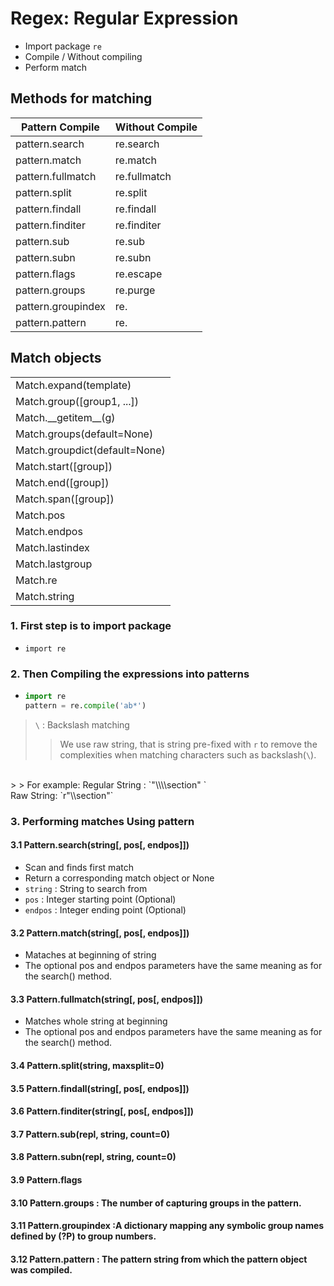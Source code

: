# Regex: Regular Expression
+ Import package `re`
+ Compile / Without compiling
+ Perform match


## Methods for matching
|Pattern Compile| Without Compile|
|-|-|
|pattern.search|re.search|
|pattern.match|re.match|
|pattern.fullmatch|re.fullmatch|
|pattern.split|re.split|
|pattern.findall|re.findall|
|pattern.finditer|re.finditer|
|pattern.sub|re.sub|
|pattern.subn|re.subn|
|pattern.flags|re.escape|
|pattern.groups|re.purge|
|pattern.groupindex|re.|
|pattern.pattern|re.|

## Match objects
||
|-|
|Match.expand(template)|
|Match.group([group1, ...])|
|Match.\_\_getitem\_\_(g)|
|Match.groups(default=None)|
|Match.groupdict(default=None)|
|Match.start([group])|
|Match.end([group])|
|Match.span([group])|
|Match.pos|
|Match.endpos|
|Match.lastindex|
|Match.lastgroup|
|Match.re|
|Match.string|

### 1. First step is to import package
+ `import re`

### 2. Then Compiling the expressions into patterns
+ ```python 
  import re
  pattern = re.compile('ab*')
  ```
> `\` : Backslash matching
> > We use raw string, that is string pre-fixed with `r` to remove the complexities when matching characters such as backslash(`\`).
<br/>
> > For example:  
Regular String : `"\\\\section" `
<br>
Raw String: `r"\\section"`


### 3. Performing matches Using pattern

#### 3.1 Pattern.search(string[, pos[, endpos]])

+ Scan and finds first match
+ Return a corresponding match object or  None
+ `string` : String to search from
+ `pos` : Integer starting point (Optional)
+ `endpos` : Integer ending point (Optional)


#### 3.2 Pattern.match(string[, pos[, endpos]])
+ Mataches at beginning of string
+ The optional pos and endpos parameters have the same meaning as for the search() method.


#### 3.3 Pattern.fullmatch(string[, pos[, endpos]])

+ Matches whole string at beginning
+ The optional pos and endpos parameters have the same meaning as for the search() method.


#### 3.4 Pattern.split(string, maxsplit=0)
#### 3.5 Pattern.findall(string[, pos[, endpos]])
#### 3.6 Pattern.finditer(string[, pos[, endpos]])
#### 3.7 Pattern.sub(repl, string, count=0)
#### 3.8 Pattern.subn(repl, string, count=0)
#### 3.9 Pattern.flags
#### 3.10 Pattern.groups : The number of capturing groups in the pattern.
#### 3.11 Pattern.groupindex :A dictionary mapping any symbolic group names defined by (?P<id>) to group numbers.
#### 3.12 Pattern.pattern : The pattern string from which the pattern object was compiled.






